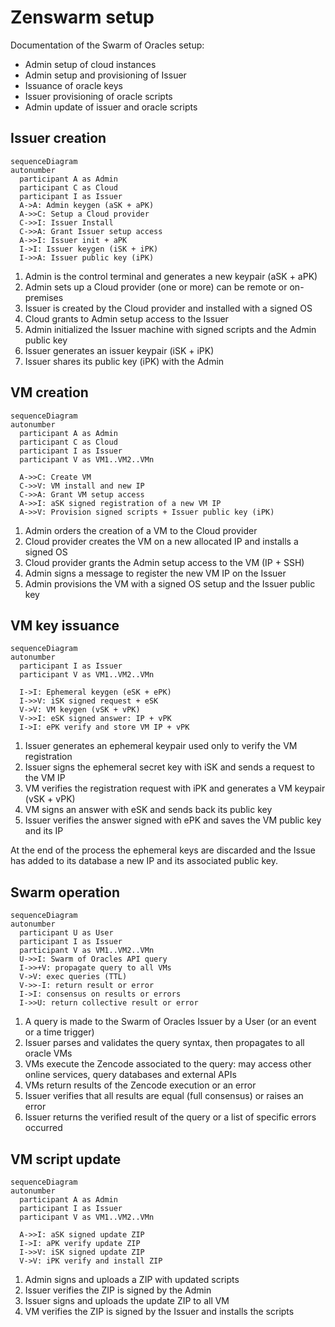 # Zenswarm setup

Documentation of the Swarm of Oracles setup:

- Admin setup of cloud instances
- Admin setup and provisioning of Issuer
- Issuance of oracle keys
- Issuer provisioning of oracle scripts
- Admin update of issuer and oracle scripts 

## Issuer creation

```mermaid
sequenceDiagram
autonumber
  participant A as Admin
  participant C as Cloud
  participant I as Issuer
  A->A: Admin keygen (aSK + aPK)
  A->>C: Setup a Cloud provider
  C->>I: Issuer Install
  C->>A: Grant Issuer setup access
  A->>I: Issuer init + aPK
  I->I: Issuer keygen (iSK + iPK)
  I->>A: Issuer public key (iPK)
```

1. Admin is the control terminal and generates a new keypair (aSK + aPK)
1. Admin sets up a Cloud provider (one or more) can be remote or on-premises
1. Issuer is created by the Cloud provider and installed with a signed OS
1. Cloud grants to Admin setup access to the Issuer
1. Admin initialized the Issuer machine with signed scripts and the Admin public key
1. Issuer generates an issuer keypair (iSK + iPK)
1. Issuer shares its public key (iPK) with the Admin

## VM creation

```mermaid
sequenceDiagram
autonumber
  participant A as Admin
  participant C as Cloud
  participant I as Issuer
  participant V as VM1..VM2..VMn

  A->>C: Create VM
  C->>V: VM install and new IP
  C->>A: Grant VM setup access
  A->>I: aSK signed registration of a new VM IP
  A->>V: Provision signed scripts + Issuer public key (iPK)
```

1. Admin orders the creation of a VM to the Cloud provider
1. Cloud provider creates the VM on a new allocated IP and installs a signed OS
1. Cloud provider grants the Admin setup access to the VM (IP + SSH)
1. Admin signs a message to register the new VM IP on the Issuer
1. Admin provisions the VM with a signed OS setup and the Issuer public key

## VM key issuance

```mermaid
sequenceDiagram
autonumber
  participant I as Issuer
  participant V as VM1..VM2..VMn

  I->I: Ephemeral keygen (eSK + ePK)
  I->>V: iSK signed request + eSK
  V->V: VM keygen (vSK + vPK)
  V->>I: eSK signed answer: IP + vPK
  I->I: ePK verify and store VM IP + vPK
```

1. Issuer generates an ephemeral keypair used only to verify the VM registration
1. Issuer signs the ephemeral secret key with iSK and sends a request to the VM IP
1. VM verifies the registration request with iPK and generates a VM keypair (vSK + vPK)
1. VM signs an answer with eSK and sends back its public key
1. Issuer verifies the answer signed with ePK and saves the VM public key and its IP

At the end of the process the ephemeral keys are discarded and the Issue has added to its database a new IP and its associated public key.

## Swarm operation
```mermaid
sequenceDiagram
autonumber
  participant U as User
  participant I as Issuer
  participant V as VM1..VM2..VMn
  U->>I: Swarm of Oracles API query
  I->>+V: propagate query to all VMs
  V->V: exec queries (TTL)
  V->>-I: return result or error
  I->I: consensus on results or errors
  I->>U: return collective result or error
```

1. A query is made to the Swarm of Oracles Issuer by a User (or an event or a time trigger)
1. Issuer parses and validates the query syntax, then propagates to all oracle VMs
1. VMs execute the Zencode associated to the query: may access other online services, query databases and external APIs
1. VMs return results of the Zencode execution or an error
1. Issuer verifies that all results are equal (full consensus) or raises an error
1. Issuer returns the verified result of the query or a list of specific errors occurred

## VM script update
```mermaid
sequenceDiagram
autonumber
  participant A as Admin
  participant I as Issuer
  participant V as VM1..VM2..VMn
  
  A->>I: aSK signed update ZIP
  I->I: aPK verify update ZIP
  I->>V: iSK signed update ZIP 
  V->V: iPK verify and install ZIP
```

1. Admin signs and uploads a ZIP with updated scripts
1. Issuer verifies the ZIP is signed by the Admin
1. Issuer signs and uploads the update ZIP to all VM
1. VM verifies the ZIP is signed by the Issuer and installs the scripts



